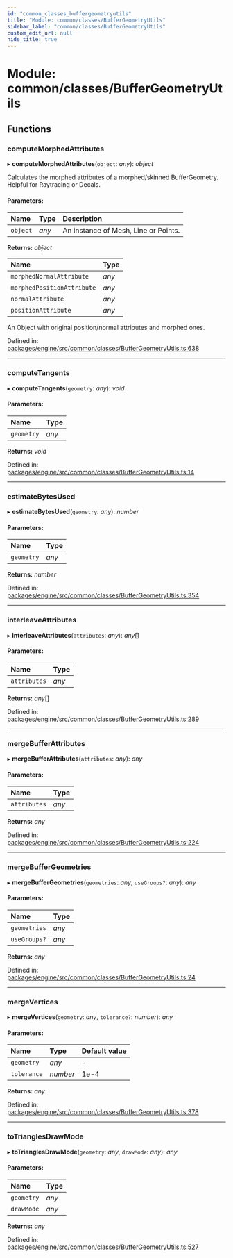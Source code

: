 ```yaml
---
id: "common_classes_buffergeometryutils"
title: "Module: common/classes/BufferGeometryUtils"
sidebar_label: "common/classes/BufferGeometryUtils"
custom_edit_url: null
hide_title: true
---
```


# Module: common/classes/BufferGeometryUtils

## Functions

### computeMorphedAttributes

▸ **computeMorphedAttributes**(`object`: *any*): *object*

Calculates the morphed attributes of a morphed/skinned BufferGeometry.
Helpful for Raytracing or Decals.

#### Parameters:

Name | Type | Description |
:------ | :------ | :------ |
`object` | *any* | An instance of Mesh, Line or Points.   |

**Returns:** *object*

Name | Type |
:------ | :------ |
`morphedNormalAttribute` | *any* |
`morphedPositionAttribute` | *any* |
`normalAttribute` | *any* |
`positionAttribute` | *any* |

An Object with original position/normal attributes and morphed ones.

Defined in: [packages/engine/src/common/classes/BufferGeometryUtils.ts:638](https://github.com/xr3ngine/xr3ngine/blob/716a06460/packages/engine/src/common/classes/BufferGeometryUtils.ts#L638)

___

### computeTangents

▸ **computeTangents**(`geometry`: *any*): *void*

#### Parameters:

Name | Type |
:------ | :------ |
`geometry` | *any* |

**Returns:** *void*

Defined in: [packages/engine/src/common/classes/BufferGeometryUtils.ts:14](https://github.com/xr3ngine/xr3ngine/blob/716a06460/packages/engine/src/common/classes/BufferGeometryUtils.ts#L14)

___

### estimateBytesUsed

▸ **estimateBytesUsed**(`geometry`: *any*): *number*

#### Parameters:

Name | Type |
:------ | :------ |
`geometry` | *any* |

**Returns:** *number*

Defined in: [packages/engine/src/common/classes/BufferGeometryUtils.ts:354](https://github.com/xr3ngine/xr3ngine/blob/716a06460/packages/engine/src/common/classes/BufferGeometryUtils.ts#L354)

___

### interleaveAttributes

▸ **interleaveAttributes**(`attributes`: *any*): *any*[]

#### Parameters:

Name | Type |
:------ | :------ |
`attributes` | *any* |

**Returns:** *any*[]

Defined in: [packages/engine/src/common/classes/BufferGeometryUtils.ts:289](https://github.com/xr3ngine/xr3ngine/blob/716a06460/packages/engine/src/common/classes/BufferGeometryUtils.ts#L289)

___

### mergeBufferAttributes

▸ **mergeBufferAttributes**(`attributes`: *any*): *any*

#### Parameters:

Name | Type |
:------ | :------ |
`attributes` | *any* |

**Returns:** *any*

Defined in: [packages/engine/src/common/classes/BufferGeometryUtils.ts:224](https://github.com/xr3ngine/xr3ngine/blob/716a06460/packages/engine/src/common/classes/BufferGeometryUtils.ts#L224)

___

### mergeBufferGeometries

▸ **mergeBufferGeometries**(`geometries`: *any*, `useGroups?`: *any*): *any*

#### Parameters:

Name | Type |
:------ | :------ |
`geometries` | *any* |
`useGroups?` | *any* |

**Returns:** *any*

Defined in: [packages/engine/src/common/classes/BufferGeometryUtils.ts:24](https://github.com/xr3ngine/xr3ngine/blob/716a06460/packages/engine/src/common/classes/BufferGeometryUtils.ts#L24)

___

### mergeVertices

▸ **mergeVertices**(`geometry`: *any*, `tolerance?`: *number*): *any*

#### Parameters:

Name | Type | Default value |
:------ | :------ | :------ |
`geometry` | *any* | - |
`tolerance` | *number* | 1e-4 |

**Returns:** *any*

Defined in: [packages/engine/src/common/classes/BufferGeometryUtils.ts:378](https://github.com/xr3ngine/xr3ngine/blob/716a06460/packages/engine/src/common/classes/BufferGeometryUtils.ts#L378)

___

### toTrianglesDrawMode

▸ **toTrianglesDrawMode**(`geometry`: *any*, `drawMode`: *any*): *any*

#### Parameters:

Name | Type |
:------ | :------ |
`geometry` | *any* |
`drawMode` | *any* |

**Returns:** *any*

Defined in: [packages/engine/src/common/classes/BufferGeometryUtils.ts:527](https://github.com/xr3ngine/xr3ngine/blob/716a06460/packages/engine/src/common/classes/BufferGeometryUtils.ts#L527)

